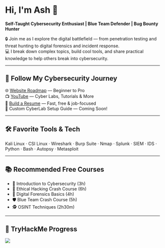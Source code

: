# Hi, I'm Ash 👋  
**Self-Taught Cybersecurity Enthusiast | Blue Team Defender | Bug Bounty Hunter**

🔒 Join me as I explore the digital battlefield — from penetration testing and threat hunting to digital forensics and incident response.  
💻 I break down complex topics, build cool tools, and share practical knowledge to help others break into cybersecurity.  

---

## 🚀 Follow My Cybersecurity Journey  
🌐 [Website Roadmap](https://smolash.com/roadmap) — Beginner to Pro  
📺 [YouTube](https://youtube.com/smolash) — Cyber Labs, Tutorials & More  
📄 [Build a Resume](https://hyr.sh) — Fast, free & job-focused  
🧪 Custom CyberLab Setup Guide — Coming Soon!

---

## 🛠️ Favorite Tools & Tech
Kali Linux · CSI Linux · Wireshark · Burp Suite · Nmap · Splunk · SIEM · IDS · Python · Bash · Autopsy · Metasploit

---

## 📚 Recommended Free Courses
- 🔰 Introduction to Cybersecurity (3h)  
- 🎯 Ethical Hacking Crash Course (6h)  
- 🧪 Digital Forensics Basics (4h)  
- 🛡️ Blue Team Crash Course (5h)  
- 🕵️ OSINT Techniques (2h30m)

---

## 🧠 TryHackMe Progress
<!-- Markdown Embed for TryHackMe Badge -->
<a href="https://tryhackme.com/p/1887309">
  <img src="https://tryhackme.com/api/v2/badges/public-profile?userPublicId=1887309" style='border:none;'/>
</a>
<!--<iframe src="https://tryhackme.com/api/v2/badges/public-profile?userPublicId=1887309" style='border:none;'></iframe>
<a href="https://tryhackme.com/p/1887309">
  <img src="https://tryhackme-badges.s3.amazonaws.com/1887309.png" alt="TryHackMe" />
</a>
 ->

---

## 🌐 Connect with Me  
🐦 Twitter · 💼 LinkedIn · 🌱 Let's learn & grow together!

---

## 🧰 Languages & Tools I Use  
<p align="center">
  <img src="https://skillicons.dev/icons?i=python,bash,linux,html,css,js,react,nodejs,postgres,kali,git,vscode,firebase" />
</p>


<!---
Mr-Ash0x/Mr-Ash0x is a ✨ special ✨ repository because its `README.md` (this file) appears on your GitHub profile.
You can click the Preview link to take a look at your changes.
--->
